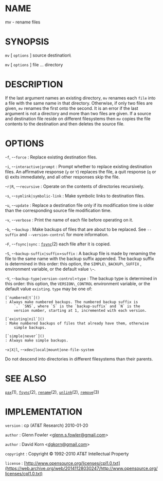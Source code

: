 # NAME

mv - rename files

# SYNOPSIS

`mv` \[ `options` \] source destination\

`mv` \[ `options` \] file ... directory

# DESCRIPTION

If the last argument names an existing directory, `mv` renames each
`file` into a file with the same name in that directory. Otherwise, if
only two files are given, `mv` renames the first onto the second. It
is an error if the last argument is not a directory and more than two
files are given. If a source and destination file reside on different
filesystems then `mv` copies the file contents to the destination and
then deletes the source file.

# OPTIONS

-`f`, --`force`
: Replace existing destination files.

-`i`, --`interactive|prompt`
: Prompt whether to replace existing destination files. An affirmative
    response (`y` or `Y`) replaces the file, a quit response (`q`
    or `Q`) exits immediately, and all other responses skip the file.

-`r|R`, --`recursive`
: Operate on the contents of directories recursively.

-`s`, --`symlink|symbolic-link`
: Make symbolic links to destination files.

-`u`, --`update`
: Replace a destination file only if its modification time is older
    than the corresponding source file modification time.

-`v`, --`verbose`
: Print the name of each file before operating on it.

-`b`, --`backup`
: Make backups of files that are about to be replaced. See
    `--suffix` and `--version-control` for more information.

-`F`, --`fsync|sync`
: [`fsync`](/web/20141128030247/http://www2.research.att.com/~astopen/man/man2/fsync.html)(2)
    each file after it is copied.

-`S`, --`backup-suffix|suffix`=`suffix`
: A backup file is made by renaming the file to the same name with the
    backup suffix appended. The backup suffix is determined in this
    order: this option, the `SIMPLE\_BACKUP\_SUFFIX` , environment
    variable, or the default value `\~`.

-`V`, --`backup-type|version-control`=`type`
: The backup type is determined in this order: this option, the
    `VERSION\_CONTROL` environment variable, or the default value
    `existing`. `type` may be one of:

    [`numbered|t`]()
    : Always make numbered backups. The numbered backup suffix is
        `.` `SNS`, where `S` is the `backup-suffix` and `N` is the
        version number, starting at 1, incremented with each version.

    [`existing|nil`]()
    : Make numbered backups of files that already have them, otherwise
        simple backups.

    [`simple|never`]()
    : Always make simple backups.

-`x|X|l`, --`xdev|local|mount|one-file-system`

Do not descend into directories in different filesystems than their
parents.

# SEE ALSO

[`pax`](/web/20141128030247/http://www2.research.att.com/~astopen/man/man1/pax.html)(1),
[`fsync`](/web/20141128030247/http://www2.research.att.com/~astopen/man/man2/fsync.html)(2),
[`rename`](/web/20141128030247/http://www2.research.att.com/~astopen/man/man2/rename.html)(2),
[`unlink`](/web/20141128030247/http://www2.research.att.com/~astopen/man/man2/unlink.html)(2),
[`remove`](/web/20141128030247/http://www2.research.att.com/~astopen/man/man3/remove.html)(3)

# IMPLEMENTATION

`version`
: cp (AT&T Research) 2010-01-20

`author`
: Glenn Fowler
    &lt;[glenn.s.fowler@gmail.com](https://web.archive.org/web/20141128030247/mailto:glenn.s.fowler@gmail.com)&gt;

`author`
: David Korn
    &lt;[dgkorn@gmail.com](https://web.archive.org/web/20141128030247/mailto:dgkorn@gmail.com)&gt;

`copyright`
: Copyright © 1992-2010 AT&T Intellectual Property

`license`
: [http://www.opensource.org/licenses/cpl1.0.txt](https://web.archive.org/web/20141128030247/http://www.opensource.org/licenses/cpl1.0.txt)


